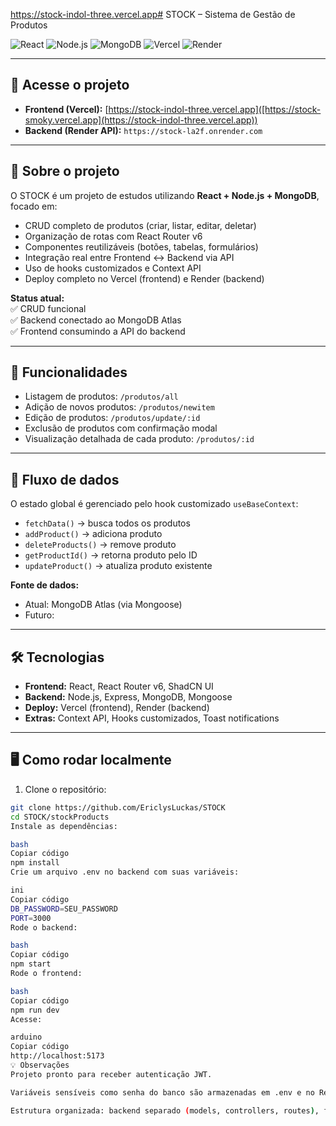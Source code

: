 
https://stock-indol-three.vercel.app# STOCK – Sistema de Gestão de Produtos

![React](https://img.shields.io/badge/React-20232A?style=for-the-badge&logo=react&logoColor=61DAFB)
![Node.js](https://img.shields.io/badge/Node.js-339933?style=for-the-badge&logo=nodedotjs&logoColor=white)
![MongoDB](https://img.shields.io/badge/MongoDB-47A248?style=for-the-badge&logo=mongodb&logoColor=white)
![Vercel](https://img.shields.io/badge/Vercel-000000?style=for-the-badge&logo=vercel&logoColor=white)
![Render](https://img.shields.io/badge/Render-00B0F0?style=for-the-badge&logo=render&logoColor=white)

---

## 🔗 Acesse o projeto

- **Frontend (Vercel):** [https://stock-indol-three.vercel.app]([https://stock-smoky.vercel.app](https://stock-indol-three.vercel.app))  
- **Backend (Render API):** `https://stock-la2f.onrender.com`  

---

## 🧩 Sobre o projeto

O STOCK é um projeto de estudos utilizando **React + Node.js + MongoDB**, focado em:

- CRUD completo de produtos (criar, listar, editar, deletar)
- Organização de rotas com React Router v6
- Componentes reutilizáveis (botões, tabelas, formulários)
- Integração real entre Frontend ↔ Backend via API
- Uso de hooks customizados e Context API
- Deploy completo no Vercel (frontend) e Render (backend)

**Status atual:**  
✅ CRUD funcional  
✅ Backend conectado ao MongoDB Atlas  
✅ Frontend consumindo a API do backend  



---

## 🚀 Funcionalidades

- Listagem de produtos: `/produtos/all`  
- Adição de novos produtos: `/produtos/newitem`  
- Edição de produtos: `/produtos/update/:id`  
- Exclusão de produtos com confirmação modal  
- Visualização detalhada de cada produto: `/produtos/:id`  

---

## 🔄 Fluxo de dados

O estado global é gerenciado pelo hook customizado `useBaseContext`:

- `fetchData()` → busca todos os produtos  
- `addProduct()` → adiciona produto  
- `deleteProducts()` → remove produto  
- `getProductId()` → retorna produto pelo ID  
- `updateProduct()` → atualiza produto existente  

**Fonte de dados:**  
- Atual: MongoDB Atlas (via Mongoose)  
- Futuro: 

---

## 🛠️ Tecnologias

- **Frontend:** React, React Router v6, ShadCN UI  
- **Backend:** Node.js, Express, MongoDB, Mongoose  
- **Deploy:** Vercel (frontend), Render (backend)  
- **Extras:** Context API, Hooks customizados, Toast notifications  

---

## 🖥️ Como rodar localmente

1. Clone o repositório:

```bash
git clone https://github.com/EriclysLuckas/STOCK
cd STOCK/stockProducts
Instale as dependências:

bash
Copiar código
npm install
Crie um arquivo .env no backend com suas variáveis:

ini
Copiar código
DB_PASSWORD=SEU_PASSWORD
PORT=3000
Rode o backend:

bash
Copiar código
npm start
Rode o frontend:

bash
Copiar código
npm run dev
Acesse:

arduino
Copiar código
http://localhost:5173
💡 Observações
Projeto pronto para receber autenticação JWT.

Variáveis sensíveis como senha do banco são armazenadas em .env e no Render Environment Variables.

Estrutura organizada: backend separado (models, controllers, routes), frontend modularizado por páginas e componentes.
